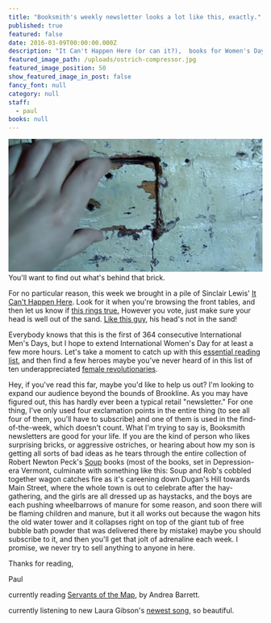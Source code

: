 ```yaml
---
title: "Booksmith's weekly newsletter looks a lot like this, exactly."
published: true
featured: false
date: 2016-03-09T00:00:00.000Z
description: "It Can't Happen Here (or can it?),  books for Women's Day, and one weird brick."
featured_image_path: /uploads/ostrich-compressor.jpg
featured_image_position: 50
show_featured_image_in_post: false
fancy_font: null
category: null
staff:
  - paul
books: null
---
```



[![](/uploads/versions/brickinwall_1---x----1200-627x---.jpg)](https://www.youtube.com/watch?v=R1H9bli79to)You'll want to find out what's behind that brick.

For no particular reason, this week we brought in a pile of Sinclair Lewis'&nbsp;[It Can't Happen Here](http://www.brooklinebooksmith-shop.com/book/9780451465641). Look for it when you're browsing the front tables, and then let us know if&nbsp;[this rings true.](http://www.salon.com/2015/09/29/it_really_can_happen_here_the_novel_that_foreshadowed_donald_trumps_authoritarian_appeal/)&nbsp;However you vote, just make sure your head is well out of the sand.&nbsp;[Like this guy](https://www.youtube.com/watch?v=kotWv4MCxNI), his head's not in the sand!

Everybody knows that this is the first of 364 consecutive International Men's Days, but I hope to extend International Women's Day for at least a few more hours. Let's take a moment to catch up with this&nbsp;[essential reading list](http://lithub.com/33-life-changing-books-in-honor-of-international-womens-day/), and then find a few heroes maybe you've never heard of in this list of ten underappreciated&nbsp;[female revolutionaries](http://www.filmsforaction.org/articles/10-female-revolutionaries-that-you-probably-didnt-learn-about-in-history-class/).

Hey, if you've read this far, maybe you'd like to help us out? I'm looking to expand our audience beyond the bounds of Brookline. As you may have figured out, this has hardly ever been a typical retail "newsletter." For one thing, I've only used four exclamation points in the entire thing (to see all four of them, you'll have to subscribe) and one of them is used in the find-of-the-week, which doesn't count. What I'm trying to say is, Booksmith newsletters are good for your life. If you are the kind of person who likes surprising bricks, or aggressive ostriches, or hearing about how my son is getting all sorts of bad ideas as he tears through the entire collection of Robert Newton Peck's&nbsp;[Soup](http://www.brooklinebooksmith-shop.com/search/site/robert%20newton%20peck%20soup)&nbsp;books (most of the books, set in Depression-era Vermont, culminate with something like this: Soup and Rob's cobbled together wagon catches fire as it's careening down Dugan's Hill towards Main Street, where the whole town is out to celebrate after the hay-gathering, and the girls are all dressed up as haystacks, and the boys are each pushing wheelbarrows of manure for some reason, and soon there will be flaming children and manure, but it all works out because the wagon hits the old water tower and it collapses right on top of the giant tub of free bubble bath powder that was delivered there by mistake) maybe you should subscribe to it, and then you'll get that jolt of adrenaline each week. I promise, we never try to sell anything to anyone in here.

Thanks for reading,

Paul

currently reading&nbsp;[Servants of the Map](http://www.nytimes.com/2002/02/03/books/biology-is-destiny-and-so-is-chemistry.html?pagewanted=all), by Andrea Barrett.

currently listening to new Laura Gibson's [newest song](http://www.npr.org/event/music/469621135/laura-gibsons-heartbreaking-train-ride?autoplay=true), so beautiful.